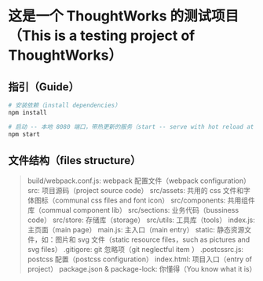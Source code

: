 # 这是一个 ThoughtWorks 的测试项目（This is a testing project of ThoughtWorks）

## 指引（Guide）

``` bash
# 安装依赖（install dependencies）
npm install

# 启动 -- 本地 8080 端口，带热更新的服务（start -- serve with hot reload at localhost:8080） 
npm start

```

## 文件结构（files structure）

> build/webpack.conf.js: webpack 配置文件（webpack configuration）
> src: 项目源码（project source code）
> src/assets: 共用的 css 文件和字体图标（communal css files and font icon）
> src/components: 共用组件库（commual component lib）
> src/sections: 业务代码（bussiness code）
> src/store: 存储库（storage）
> src/utils: 工具库（tools）
> index.js: 主页面（main page）
> main.js: 主入口（main entry）
> static: 静态资源文件，如：图片和 svg 文件（static resource files，such as pictures and svg files）
> .gitigore: git 忽略项（git neglectful item ）
> .postcssrc.js: postcss 配置（postcss configuration）
> index.html: 项目入口（entry of project）
> package.json & package-lock: 你懂得（You know what it is）